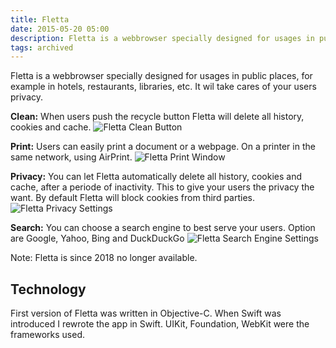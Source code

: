 ```yaml
---
title: Fletta
date: 2015-05-20 05:00
description: Fletta is a webbrowser specially designed for usages in public places, for example in hotels, restaurants, libraries, etc.
tags: archived
---
```


Fletta is a webbrowser specially designed for usages in public places, for example in hotels, restaurants, libraries, etc. It wil take cares of your users privacy.

**Clean:** When users push the recycle button Fletta will delete all history, cookies and cache.
![Fletta Clean Button](images/projects/fletta/fletta-clean.png "Fletta Clean Button")

**Print:** Users can easily print a document or a webpage. On a printer in the same network, using AirPrint.
![Fletta Print Window](images/projects/fletta/fletta-print.png "Fletta Print Window")

**Privacy:** You can let Fletta automatically delete all history, cookies and cache, after a periode of inactivity. This to give your users the privacy the want. By default Fletta will block cookies from third parties.
![Fletta Privacy Settings](images/projects/fletta/fletta-privacy.png "Fletta Privacy Settings")

**Search:** You can choose a search engine to best serve your users. Option are Google, Yahoo, Bing and DuckDuckGo
![Fletta Search Engine Settings](images/projects/fletta/fletta-search.png "Fletta Search Engine Settings")

Note: Fletta is since 2018 no longer available.

## Technology

First version of Fletta was written in Objective-C. When Swift was introduced I rewrote the app in Swift. UIKit, Foundation, WebKit were the frameworks used.
